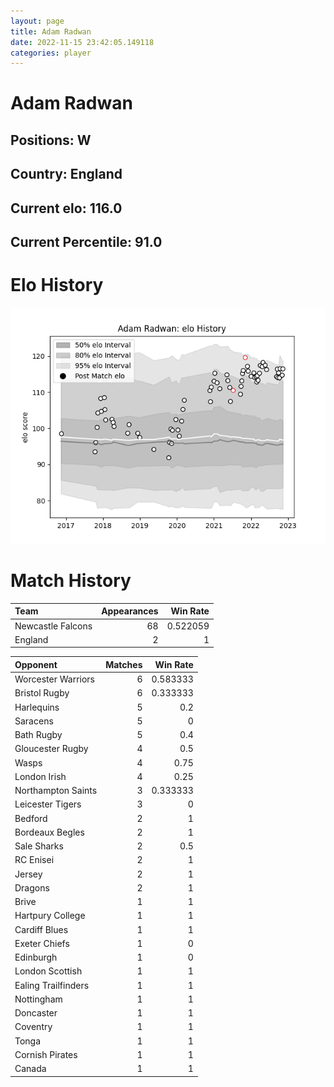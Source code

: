 ```yaml
---  
layout: page  
title: Adam Radwan  
date: 2022-11-15 23:42:05.149118  
categories: player  
---
```

# Adam Radwan

## Positions: W

## Country: England

## Current elo: 116.0

## Current Percentile: 91.0

# Elo History


![elo history](history_AdamRadwan.png)
# Match History


| Team              |   Appearances |   Win Rate |
|:------------------|--------------:|-----------:|
| Newcastle Falcons |            68 |   0.522059 |
| England           |             2 |   1        |

| Opponent            |   Matches |   Win Rate |
|:--------------------|----------:|-----------:|
| Worcester Warriors  |         6 |   0.583333 |
| Bristol Rugby       |         6 |   0.333333 |
| Harlequins          |         5 |   0.2      |
| Saracens            |         5 |   0        |
| Bath Rugby          |         5 |   0.4      |
| Gloucester Rugby    |         4 |   0.5      |
| Wasps               |         4 |   0.75     |
| London Irish        |         4 |   0.25     |
| Northampton Saints  |         3 |   0.333333 |
| Leicester Tigers    |         3 |   0        |
| Bedford             |         2 |   1        |
| Bordeaux Begles     |         2 |   1        |
| Sale Sharks         |         2 |   0.5      |
| RC Enisei           |         2 |   1        |
| Jersey              |         2 |   1        |
| Dragons             |         2 |   1        |
| Brive               |         1 |   1        |
| Hartpury College    |         1 |   1        |
| Cardiff Blues       |         1 |   1        |
| Exeter Chiefs       |         1 |   0        |
| Edinburgh           |         1 |   0        |
| London Scottish     |         1 |   1        |
| Ealing Trailfinders |         1 |   1        |
| Nottingham          |         1 |   1        |
| Doncaster           |         1 |   1        |
| Coventry            |         1 |   1        |
| Tonga               |         1 |   1        |
| Cornish Pirates     |         1 |   1        |
| Canada              |         1 |   1        |